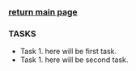 ### [return main page](../README.md)

### TASKS
* Task 1. here will be first task.
* Task 1. here will be second task.
